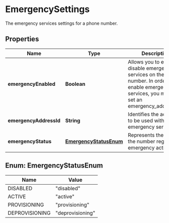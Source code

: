 

# EmergencySettings

The emergency services settings for a phone number.

## Properties

Name | Type | Description | Notes
------------ | ------------- | ------------- | -------------
**emergencyEnabled** | **Boolean** | Allows you to enable or disable emergency services on the phone number. In order to enable emergency services, you must also set an emergency_address_id. |  [optional]
**emergencyAddressId** | **String** | Identifies the address to be used with emergency services. |  [optional]
**emergencyStatus** | [**EmergencyStatusEnum**](#EmergencyStatusEnum) | Represents the state of the number regarding emergency activation. |  [optional]



## Enum: EmergencyStatusEnum

Name | Value
---- | -----
DISABLED | &quot;disabled&quot;
ACTIVE | &quot;active&quot;
PROVISIONING | &quot;provisioning&quot;
DEPROVISIONING | &quot;deprovisioning&quot;



